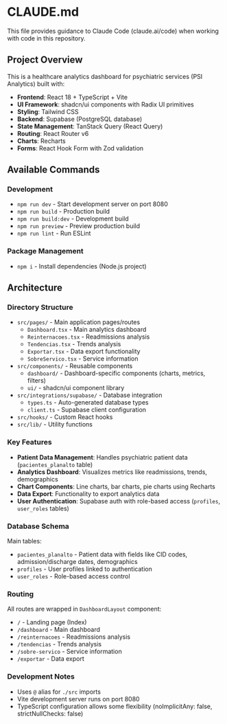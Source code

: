 # CLAUDE.md

This file provides guidance to Claude Code (claude.ai/code) when working with code in this repository.

## Project Overview

This is a healthcare analytics dashboard for psychiatric services (PSI Analytics) built with:
- **Frontend**: React 18 + TypeScript + Vite
- **UI Framework**: shadcn/ui components with Radix UI primitives
- **Styling**: Tailwind CSS
- **Backend**: Supabase (PostgreSQL database)
- **State Management**: TanStack Query (React Query)
- **Routing**: React Router v6
- **Charts**: Recharts
- **Forms**: React Hook Form with Zod validation

## Available Commands

### Development
- `npm run dev` - Start development server on port 8080
- `npm run build` - Production build
- `npm run build:dev` - Development build
- `npm run preview` - Preview production build
- `npm run lint` - Run ESLint

### Package Management
- `npm i` - Install dependencies (Node.js project)

## Architecture

### Directory Structure
- `src/pages/` - Main application pages/routes
  - `Dashboard.tsx` - Main analytics dashboard
  - `Reinternacoes.tsx` - Readmissions analysis
  - `Tendencias.tsx` - Trends analysis
  - `Exportar.tsx` - Data export functionality
  - `SobreServico.tsx` - Service information
- `src/components/` - Reusable components
  - `dashboard/` - Dashboard-specific components (charts, metrics, filters)
  - `ui/` - shadcn/ui component library
- `src/integrations/supabase/` - Database integration
  - `types.ts` - Auto-generated database types
  - `client.ts` - Supabase client configuration
- `src/hooks/` - Custom React hooks
- `src/lib/` - Utility functions

### Key Features
- **Patient Data Management**: Handles psychiatric patient data (`pacientes_planalto` table)
- **Analytics Dashboard**: Visualizes metrics like readmissions, trends, demographics
- **Chart Components**: Line charts, bar charts, pie charts using Recharts
- **Data Export**: Functionality to export analytics data
- **User Authentication**: Supabase auth with role-based access (`profiles`, `user_roles` tables)

### Database Schema
Main tables:
- `pacientes_planalto` - Patient data with fields like CID codes, admission/discharge dates, demographics
- `profiles` - User profiles linked to authentication
- `user_roles` - Role-based access control

### Routing
All routes are wrapped in `DashboardLayout` component:
- `/` - Landing page (Index)
- `/dashboard` - Main dashboard
- `/reinternacoes` - Readmissions analysis
- `/tendencias` - Trends analysis
- `/sobre-servico` - Service information
- `/exportar` - Data export

### Development Notes
- Uses `@` alias for `./src` imports
- Vite development server runs on port 8080
- TypeScript configuration allows some flexibility (noImplicitAny: false, strictNullChecks: false)
